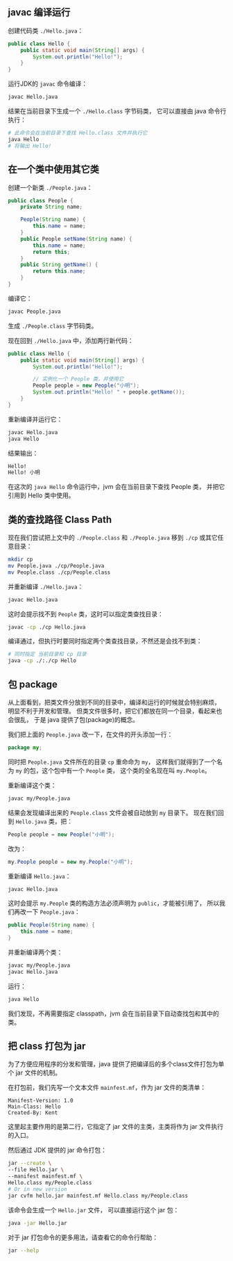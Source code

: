## javac 编译运行

创建代码类 `./Hello.java`：
```java
public class Hello {
    public static void main(String[] args) {
        System.out.println("Hello!");
    }
}
```

运行JDK的 `javac` 命令编译：
```bash
javac Hello.java
```

结果在当前目录下生成一个 `./Hello.class` 字节码类，
它可以直接由 java 命令行执行：

```bash
# 此命令会在当前目录下查找 Hello.class 文件并执行它
java Hello
# 将输出 Hello!
```

## 在一个类中使用其它类

创建一个新类 `./People.java`：

```java
public class People {
    private String name;

    People(String name) {
        this.name = name;
    }
    public People setName(String name) {
        this.name = name;
        return this;
    }
    public String getName() {
        return this.name;
    }
}
```
编译它：
```bash
javac People.java
```
生成 `./People.class` 字节码类。

现在回到 `./Hello.java` 中，添加两行新代码：

```java
public class Hello {
    public static void main(String[] args) {
        System.out.println("Hello!");

        // 实例化一个 People 类，并使用它
        People people = new People("小明");
        System.out.println("Hello! " + people.getName());
    }
}
```

重新编译并运行它：
```bash
javac Hello.java
java Hello
```
结果输出：
```bash
Hello!
Hello! 小明
```

在这次的 `java Hello` 命令运行中，jvm 会在当前目录下查找 People 类，
并把它引用到 Hello 类中使用。

## 类的查找路径 Class Path

现在我们尝试把上文中的 `./People.class` 和 `./People.java`
移到 `./cp` 或其它任意目录：

```bash
mkdir cp
mv People.java ./cp/People.java
mv People.class ./cp/People.class
```

并重新编译 `./Hello.java`：

```bash
javac Hello.java
```

这时会提示找不到 `People` 类，这时可以指定类查找目录：

```bash
javac -cp ./cp Hello.java
```

编译通过，但执行时要同时指定两个类查找目录，不然还是会找不到类：
```bash
# 同时指定 当前目录和 cp 目录
java -cp ./:./cp Hello
```

## 包 package

从上面看到，把类文件分放到不同的目录中，编译和运行的时候就会特别麻烦，
明显不利于开发和管理。
但类文件很多时，把它们都放在同一个目录，看起来也会很乱，
于是 java 提供了包(package)的概念。

我们把上面的 `People.java` 改一下，在文件的开头添加一行：
```java
package my;
```

同时把 `People.java` 文件所在的目录 `cp` 重命命为 `my`，
这样我们就得到了一个名为 `my` 的包，这个包中有一个 `People` 类，
这个类的全名现在叫 `my.People`。

重新编译这个类：
```bash
javac my/People.java
```
结果会发现编译出来的 `People.class` 文件会被自动放到 `my` 目录下。
现在我们回到 `Hello.java` 类，把：
```java
People people = new People("小明");
```
改为：
```java
my.People people = new my.People("小明");
```

重新编译 `Hello.java`：
```bash
javac Hello.java
```
这时会提示 `my.People` 类的构造方法必须声明为 `public`，才能被引用了，
所以我们再改一下 `People.java`：
```java
public People(String name) {
    this.name = name;
}
```
并重新编译两个类：
```bash
javac my/People.java
javac Hello.java
```
运行：
```bash
java Hello
```

我们发现，不再需要指定 classpath，jvm 会在当前目录下自动查找包和其中的类。

## 把 class 打包为 jar

为了方便应用程序的分发和管理，java 提供了把编译后的多个class文件打包为单个
jar 文件的机制。

在打包前，我们先写一个文本文件 `mainfest.mf`，作为 jar 文件的类清单：

```text
Manifest-Version: 1.0
Main-Class: Hello
Created-By: Kent
```
这里起主要作用的是第二行，它指定了 jar 文件的主类，主类将作为 jar 文件执行的入口。

然后通过 JDK 提供的 jar 命令打包：
```bash
jar --create \
--file Hello.jar \
--manifest mainfest.mf \
Hello.class my/People.class
# Or in new version
jar cvfm hello.jar mainfest.mf Hello.class my/People.class
```
该命令会生成一个 `Hello.jar` 文件，
可以直接运行这个 jar 包：
```bash
java -jar Hello.jar
```

对于 jar 打包命令的更多用法，请查看它的命令行帮助：
```bash
jar --help
```